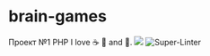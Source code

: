# brain-games
Проект №1 PHP
I love :coffee: :pizza: and :dancer:.
<a href="https://codeclimate.com/github/codeclimate/codeclimate/maintainability"><img src="https://api.codeclimate.com/v1/badges/a99a88d28ad37a79dbf6/maintainability" /></a>
![Super-Linter](https://github.com/actions/brain-games/workflows/Super-Linter/superlinter.yml)
